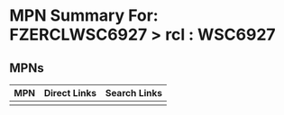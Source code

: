 



# MPN Summary For: FZERCLWSC6927 > rcl : WSC6927

## MPNs
  

|MPN|Direct Links|Search Links|
| :--- | :--- | :--- |
||||
